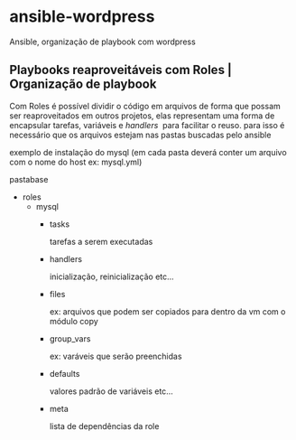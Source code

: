 # ansible-wordpress
Ansible, organização de playbook com wordpress

## Playbooks reaproveitáveis com Roles | Organização de playbook

Com Roles é possível dividir o código em arquivos de forma que possam ser reaproveitados em outros projetos, elas representam uma forma de encapsular tarefas, variáveis e *handlers*
 para facilitar o reuso. para isso é necessário que os arquivos estejam nas pastas buscadas pelo ansible

exemplo de instalação do mysql (em cada pasta deverá conter um arquivo com o nome do host ex: mysql.yml)

pastabase

- roles
    - mysql
        - tasks
            
            tarefas a serem executadas
            
        - handlers
            
            inicialização, reinicialização etc…
            
        - files
            
            ex: arquivos que podem ser copiados para dentro da vm com o módulo copy
            
        - group_vars
            
            ex: varáveis que serão preenchidas
            
        - defaults
            
            valores padrão de variáveis etc…
            
        - meta
            
            lista de dependências da role
